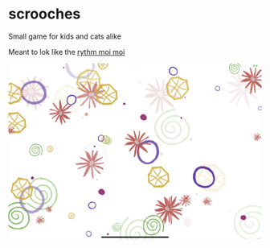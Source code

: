 # scrooches

Small game for kids and cats alike

Meant to lok like the [rythm moi moi](https://www.youtube.com/watch?v=usttHBHD5Ws)

![Screenshot](screenshot.jpeg)